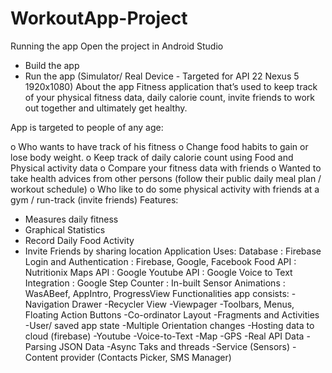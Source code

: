 # WorkoutApp-Project
Running the app
Open the project in Android Studio

- Build the app
- Run the app (Simulator/ Real Device - Targeted for API 22 Nexus 5 1920x1080)
About the app
Fitness application that’s used to keep track of your physical fitness data, daily calorie count, invite friends to work out together and ultimately get healthy.

App is targeted to people of any age:

o Who wants to have track of his fitness
o Change food habits to gain or lose body weight.
o Keep track of daily calorie count using Food and Physical activity data
o Compare your fitness data with friends
o Wanted to take health advices from other persons (follow their public daily meal plan / workout schedule)
o Who like to do some physical activity with friends at a gym / run-track (invite friends)
Features:
- Measures daily fitness
- Graphical Statistics
- Record Daily Food Activity
- Invite Friends by sharing location
Application Uses:
Database                  : Firebase
Login and Authentication  : Firebase, Google, Facebook
Food API                  : Nutritionix
Maps API                  : Google
Youtube API               : Google
Voice to Text Integration : Google
Step Counter              : In-built Sensor
Animations                : WasABeef, AppIntro, ProgressView
Functionalities app consists:
-Navigation Drawer
-Recycler View
-Viewpager
-Toolbars, Menus, Floating Action Buttons
-Co-ordinator Layout
-Fragments and Activities
-User/ saved app state
-Multiple Orientation changes
-Hosting data to cloud (firebase)
-Youtube
-Voice-to-Text
-Map
-GPS
-Real API Data
-Parsing JSON Data
-Async Taks and threads
-Service (Sensors)
-Content provider (Contacts Picker, SMS Manager)
